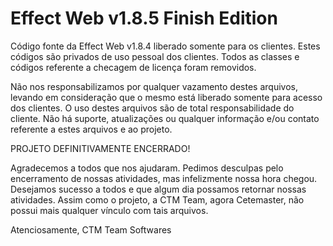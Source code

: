 Effect Web v1.8.5 Finish Edition
================

Código fonte da Effect Web v1.8.4 liberado somente para os clientes.
Estes códigos são privados de uso pessoal dos clientes.
Todos as classes e códigos referente a checagem de licença foram removidos.

Não nos responsabilizamos por qualquer vazamento destes arquivos, levando em consideração que o mesmo está liberado somente para acesso dos clientes.
O uso destes arquivos são de total responsabilidade do cliente.
Não há suporte, atualizações ou qualquer informação e/ou contato referente a estes arquivos e ao projeto.

PROJETO DEFINITIVAMENTE ENCERRADO!

Agradecemos a todos que nos ajudaram.
Pedimos desculpas pelo encerramento de nossas atividades, mas infelizmente nossa hora chegou.
Desejamos sucesso a todos e que algum dia possamos retornar nossas atividades.
Assim como o projeto, a CTM Team, agora Cetemaster, não possui mais qualquer vínculo com tais arquivos.

Atenciosamente,
CTM Team Softwares

